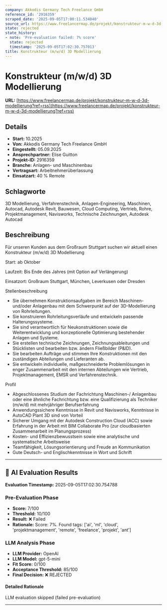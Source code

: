 ```yaml
---
company: Akkodis Germany Tech Freelance GmbH
reference_id: '2916359'
scraped_date: '2025-09-05T17:00:11.534040'
source_url: https://www.freelancermap.de/projekt/konstrukteur-m-w-d-3d-modellierung?ref=rss
state: rejected
state_history:
- note: 'Pre-evaluation failed: 7% score'
  state: rejected
  timestamp: '2025-09-05T17:02:30.757013'
title: Konstrukteur (m/w/d) 3D Modellierung
---
```



# Konstrukteur (m/w/d) 3D Modellierung
**URL:** [https://www.freelancermap.de/projekt/konstrukteur-m-w-d-3d-modellierung?ref=rss](https://www.freelancermap.de/projekt/konstrukteur-m-w-d-3d-modellierung?ref=rss)
## Details
- **Start:** 10.2025
- **Von:** Akkodis Germany Tech Freelance GmbH
- **Eingestellt:** 05.09.2025
- **Ansprechpartner:** Elise Guitton
- **Projekt-ID:** 2916359
- **Branche:** Anlagen- und Maschinenbau
- **Vertragsart:** Arbeitnehmerüberlassung
- **Einsatzart:** 40
                                                % Remote

## Schlagworte
3D Modellierung, Verfahrenstechnik, Anlagen-Engineering, Maschinen, Autocad, Autodesk Revit, Bauwesen, Cloud Computing, Vertrieb, Rohre, Projektmanagement, Navisworks, Technische Zeichnungen, Autodesk Autocad

## Beschreibung
Für unseren Kunden aus dem Großraum Stuttgart suchen wir aktuell einen Konstrukteur (m/w/d) 3D Modellierung

Start: ab Oktober

Laufzeit: Bis Ende des Jahres (mit Option auf Verlängerung)

Einsatzort: Großraum Stuttgart, München, Leverkusen oder Dresden

Stellenbeschreibung
- Sie übernehmen Konstruktionsaufgaben im Bereich Maschinen- und/oder Anlagenbau mit dem Schwerpunkt auf der 3D-Modellierung von Rohrleitungen.
- Sie konstruieren Rohrleitungsverläufe und entwickeln passende Halterungssysteme.
- Sie sind verantwortlich für Neukonstruktionen sowie die Weiterentwicklung und konzeptionelle Optimierung bestehender Anlagen und Systeme.
- Sie erstellen technische Zeichnungen, Zeichnungsableitungen und Stücklisten und bearbeiten bzw. ändern Fließbilder (P&ID).
- Sie bearbeiten Aufträge und stimmen Ihre Konstruktionen mit den zuständigen Abteilungen und Lieferanten ab.
- Sie entwickeln individuelle, maßgeschneiderte Problemlösungen in enger Zusammenarbeit mit den internen Abteilungen wie Vertrieb, Projektmanagement, EMSR und Verfahrenstechnik.

Profil
- Abgeschlossenes Studium der Fachrichtung Maschinen-/ Anlagenbau oder eine ähnliche Fachrichtung bzw. eine Qualifizierung als Techniker (m/w/d) mit mehrjähriger Berufserfahrung
- Anwendungssichere Kenntnisse in Revit und Navisworks, Kenntnisse in AutoCAD Plant 3D sind von Vorteil
- Sicherer Umgang mit der Autodesk Construction Cloud (ACC) sowie Erfahrung in der Arbeit mit BIM Collaborate Pro (zur cloudbasierten Zusammenarbeit im Planungsprozess)
- Kosten- und Effizienzbewusstsein sowie eine analytische und systematische Arbeitsweise
- Teamfähigkeit, Lösungsorientierung und Freude an Kommunikation
- Gute Deutsch- und Englischkenntnisse in Wort und Schrift

---

## 🤖 AI Evaluation Results

**Evaluation Timestamp:** 2025-09-05T17:02:30.754788

### Pre-Evaluation Phase
- **Score:** 7/100
- **Threshold:** 10/100
- **Result:** ❌ Failed
- **Rationale:** Score: 7%. Found tags: ['ai', 'ml', 'cloud', 'projektmanagement', 'remote', 'freelance', 'projekt', 'ant']

### LLM Analysis Phase
- **LLM Provider:** OpenAI
- **LLM Model:** gpt-5-mini
- **Fit Score:** 0/100
- **Acceptance Threshold:** 85/100
- **Final Decision:** ❌ REJECTED

#### Detailed Rationale
LLM evaluation skipped (failed pre-evaluation)

---
